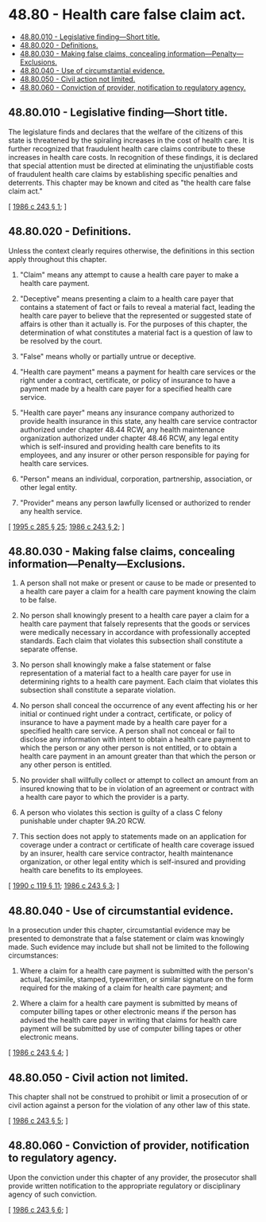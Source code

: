 # 48.80 - Health care false claim act.
* [48.80.010 - Legislative finding—Short title.](#4880010---legislative-findingshort-title)
* [48.80.020 - Definitions.](#4880020---definitions)
* [48.80.030 - Making false claims, concealing information—Penalty—Exclusions.](#4880030---making-false-claims-concealing-informationpenaltyexclusions)
* [48.80.040 - Use of circumstantial evidence.](#4880040---use-of-circumstantial-evidence)
* [48.80.050 - Civil action not limited.](#4880050---civil-action-not-limited)
* [48.80.060 - Conviction of provider, notification to regulatory agency.](#4880060---conviction-of-provider-notification-to-regulatory-agency)
## 48.80.010 - Legislative finding—Short title.
The legislature finds and declares that the welfare of the citizens of this state is threatened by the spiraling increases in the cost of health care. It is further recognized that fraudulent health care claims contribute to these increases in health care costs. In recognition of these findings, it is declared that special attention must be directed at eliminating the unjustifiable costs of fraudulent health care claims by establishing specific penalties and deterrents. This chapter may be known and cited as "the health care false claim act."

\[ [1986 c 243 § 1](https://leg.wa.gov/CodeReviser/documents/sessionlaw/1986c243.pdf?cite=1986%20c%20243%20§%201); \]

## 48.80.020 - Definitions.
Unless the context clearly requires otherwise, the definitions in this section apply throughout this chapter.

1. "Claim" means any attempt to cause a health care payer to make a health care payment.

2. "Deceptive" means presenting a claim to a health care payer that contains a statement of fact or fails to reveal a material fact, leading the health care payer to believe that the represented or suggested state of affairs is other than it actually is. For the purposes of this chapter, the determination of what constitutes a material fact is a question of law to be resolved by the court.

3. "False" means wholly or partially untrue or deceptive.

4. "Health care payment" means a payment for health care services or the right under a contract, certificate, or policy of insurance to have a payment made by a health care payer for a specified health care service.

5. "Health care payer" means any insurance company authorized to provide health insurance in this state, any health care service contractor authorized under chapter 48.44 RCW, any health maintenance organization authorized under chapter 48.46 RCW, any legal entity which is self-insured and providing health care benefits to its employees, and any insurer or other person responsible for paying for health care services.

6. "Person" means an individual, corporation, partnership, association, or other legal entity.

7. "Provider" means any person lawfully licensed or authorized to render any health service.

\[ [1995 c 285 § 25](https://lawfilesext.leg.wa.gov/biennium/1995-96/Pdf/Bills/Session%20Laws/House/1557-S2.SL.pdf?cite=1995%20c%20285%20§%2025); [1986 c 243 § 2](https://leg.wa.gov/CodeReviser/documents/sessionlaw/1986c243.pdf?cite=1986%20c%20243%20§%202); \]

## 48.80.030 - Making false claims, concealing information—Penalty—Exclusions.
1. A person shall not make or present or cause to be made or presented to a health care payer a claim for a health care payment knowing the claim to be false.

2. No person shall knowingly present to a health care payer a claim for a health care payment that falsely represents that the goods or services were medically necessary in accordance with professionally accepted standards. Each claim that violates this subsection shall constitute a separate offense.

3. No person shall knowingly make a false statement or false representation of a material fact to a health care payer for use in determining rights to a health care payment. Each claim that violates this subsection shall constitute a separate violation.

4. No person shall conceal the occurrence of any event affecting his or her initial or continued right under a contract, certificate, or policy of insurance to have a payment made by a health care payer for a specified health care service. A person shall not conceal or fail to disclose any information with intent to obtain a health care payment to which the person or any other person is not entitled, or to obtain a health care payment in an amount greater than that which the person or any other person is entitled.

5. No provider shall willfully collect or attempt to collect an amount from an insured knowing that to be in violation of an agreement or contract with a health care payor to which the provider is a party.

6. A person who violates this section is guilty of a class C felony punishable under chapter 9A.20 RCW.

7. This section does not apply to statements made on an application for coverage under a contract or certificate of health care coverage issued by an insurer, health care service contractor, health maintenance organization, or other legal entity which is self-insured and providing health care benefits to its employees.

\[ [1990 c 119 § 11](https://leg.wa.gov/CodeReviser/documents/sessionlaw/1990c119.pdf?cite=1990%20c%20119%20§%2011); [1986 c 243 § 3](https://leg.wa.gov/CodeReviser/documents/sessionlaw/1986c243.pdf?cite=1986%20c%20243%20§%203); \]

## 48.80.040 - Use of circumstantial evidence.
In a prosecution under this chapter, circumstantial evidence may be presented to demonstrate that a false statement or claim was knowingly made. Such evidence may include but shall not be limited to the following circumstances:

1. Where a claim for a health care payment is submitted with the person's actual, facsimile, stamped, typewritten, or similar signature on the form required for the making of a claim for health care payment; and

2. Where a claim for a health care payment is submitted by means of computer billing tapes or other electronic means if the person has advised the health care payer in writing that claims for health care payment will be submitted by use of computer billing tapes or other electronic means.

\[ [1986 c 243 § 4](https://leg.wa.gov/CodeReviser/documents/sessionlaw/1986c243.pdf?cite=1986%20c%20243%20§%204); \]

## 48.80.050 - Civil action not limited.
This chapter shall not be construed to prohibit or limit a prosecution of or civil action against a person for the violation of any other law of this state.

\[ [1986 c 243 § 5](https://leg.wa.gov/CodeReviser/documents/sessionlaw/1986c243.pdf?cite=1986%20c%20243%20§%205); \]

## 48.80.060 - Conviction of provider, notification to regulatory agency.
Upon the conviction under this chapter of any provider, the prosecutor shall provide written notification to the appropriate regulatory or disciplinary agency of such conviction.

\[ [1986 c 243 § 6](https://leg.wa.gov/CodeReviser/documents/sessionlaw/1986c243.pdf?cite=1986%20c%20243%20§%206); \]

